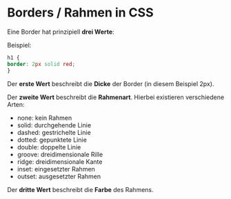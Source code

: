 # Borders / Rahmen in CSS

Eine Border hat prinzipiell **drei Werte**:

Beispiel: 

```css
h1 {
border: 2px solid red;
}
```

Der **erste Wert** beschreibt die **Dicke** der Border (in diesem Beispiel 2px).

Der **zweite Wert** beschreibt die **Rahmenart**. Hierbei existieren verschiedene Arten:

- none: kein Rahmen
- solid: durchgehende Linie
- dashed: gestrichelte Linie
- dotted: gepunktete Linie
- double: doppelte Linie
- groove: dreidimensionale Rille
- ridge: dreidimensionale Kante
- inset: eingesetzter Rahmen
- outset: ausgesetzter Rahmen

Der **dritte Wert** beschreibt die **Farbe** des Rahmens.